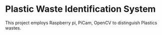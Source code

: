 # Plastic Waste Identification System
This project employs Raspberry pi, PiCam, OpenCV to distinguish Plastics wastes.

